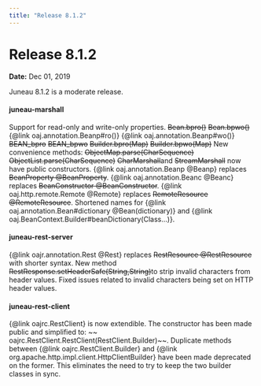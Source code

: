 ```yaml
---
title: "Release 8.1.2"
---
```


# Release 8.1.2

**Date:** Dec 01, 2019

Juneau 8.1.2 is a moderate release.
#### juneau-marshall

Support for read-only and write-only properties.
~~Bean.bpro()~~
~~Bean.bpwo()~~
\{@link oaj.annotation.Beanp#ro()\}
\{@link oaj.annotation.Beanp#wo()\}
~~BEAN_bpro~~
~~BEAN_bpwo~~
~~Builder.bpro(Map)~~
~~Builder.bpwo(Map)~~
New convenience methods:
~~ObjectMap.parse(CharSequence)~~
~~ObjectList.parse(CharSequence)~~
~~CharMarshall~~and ~~StreamMarshall~~ now have public constructors.
\{@link oaj.annotation.Beanp @Beanp\} replaces ~~BeanProperty @BeanProperty~~.
\{@link oaj.annotation.Beanc @Beanc\} replaces ~~BeanConstructor @BeanConstructor~~.
\{@link oaj.http.remote.Remote @Remote\} replaces ~~RemoteResource @RemoteResource~~.
Shortened names for \{@link oaj.annotation.Bean#dictionary @Bean(dictionary)\} and \{@link oaj.BeanContext.Builder#beanDictionary(Class...)\}.
#### juneau-rest-server

\{@link oajr.annotation.Rest @Rest\} replaces ~~RestResource @RestResource~~ with shorter syntax.
New method ~~RestResponse.setHeaderSafe(String,String)~~to strip invalid characters from header values.
Fixed issues related to invalid characters being set on HTTP header values.
#### juneau-rest-client

\{@link oajrc.RestClient\} is now extendible.  The constructor has been made public and simplified to:
~~ oajrc.RestClient.RestClient(RestClient.Builder)~~.
Duplicate methods between \{@link oajrc.RestClient.Builder\} and \{@link org.apache.http.impl.client.HttpClientBuilder\}
have been made deprecated on the former.  This eliminates the need to try to keep the two builder classes in
sync.
